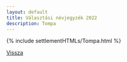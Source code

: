 ```yaml
---
layout: default
title: Választási névjegyzék 2022
description: Tompa
---
```


{% include settlementHTMLs/Tompa.html %}

[Vissza](../)